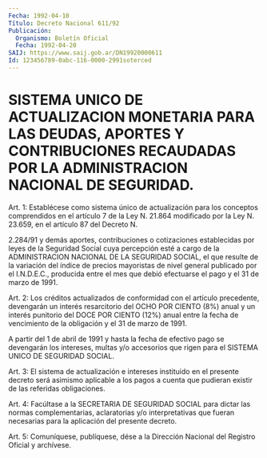 ```yaml
---
Fecha: 1992-04-10
Título: Decreto Nacional 611/92
Publicación:
  Organismo: Boletín Oficial
  Fecha: 1992-04-20
SAIJ: https://www.saij.gob.ar/DN19920000611
Id: 123456789-0abc-116-0000-2991soterced
---
```

# SISTEMA UNICO DE ACTUALIZACION MONETARIA PARA LAS DEUDAS, APORTES Y CONTRIBUCIONES RECAUDADAS POR LA ADMINISTRACION NACIONAL DE SEGURIDAD.

<a id="1"></a>
Art.  1:  Establécese como sistema único de actualización para los conceptos comprendidos  en  el  artículo 7  de la Ley N. 21.864 modificado por la Ley N. 23.659, en el artículo 87  del  Decreto N.

2.284/91 y demás aportes, contribuciones o cotizaciones establecidas  por leyes de la Seguridad Social cuya percepción esté a cargo de la ADMINISTRACION  NACIONAL  DE  LA SEGURIDAD SOCIAL, el que  resulte  de la variación del índice de precios  mayoristas  de nivel general publicado  por  el I.N.D.E.C., producida entre el mes que debió efectuarse el pago y el 31 de marzo de 1991.

<a id="2"></a>
Art.  2:  Los  créditos  actualizados  de  conformidad  con el artículo  precedente,  devengarán  un interés resarcitorio del OCHO POR CIENTO (8%)  anual y un interés  punitorio  del DOCE POR CIENTO (12%)  anual entre la fecha de vencimiento de la  obligación  y  el 31 de marzo de 1991.

A  partir del 1 de abril de 1991 y hasta la fecha de efectivo pago se devengarán  los  intereses, multas y/o accesorios que rigen para el SISTEMA UNICO DE SEGURIDAD SOCIAL.

<a id="3"></a>
Art.  3: El sistema de actualización e intereses instituido en el presente  decreto  será  asimismo aplicable a los pagos a cuenta que pudieran existir de las referidas obligaciones.

<a id="4"></a>
Art.  4:  Facúltase  a  la SECRETARIA DE SEGURIDAD SOCIAL para dictar las normas complementarias, aclaratorias y/o interpretativas  que  fueran  necesarias  para  la  aplicación  del presente decreto.

<a id="5"></a>
Art.  5: Comuníquese, publíquese, dése a la Dirección Nacional del Registro Oficial y archívese.